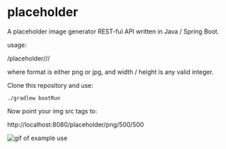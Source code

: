 # placeholder
A placeholder image generator REST-ful API written in Java / Spring Boot.

usage:

<host>/placeholder/<format>/<width>/<height>

where format is either png or jpg, and width / height is any valid integer.

Clone this repository and use:

`./gradlew bootRun`

Now point your img src tags to:

http://localhost:8080/placeholder/png/500/500

![gif of example use](https://github.com/tordbjoe/placeholder/blob/master/examplepng.gif)